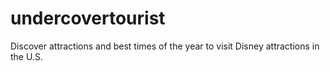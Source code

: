 # undercovertourist
Discover attractions and best times of the year to visit Disney attractions in the U.S.
